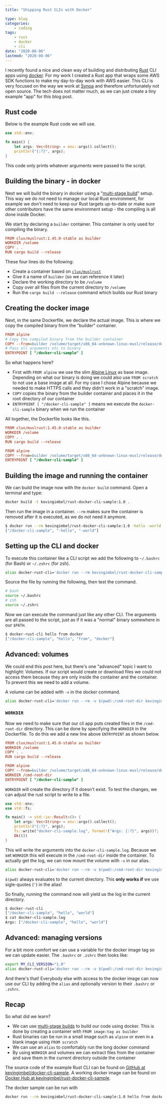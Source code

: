 ```yaml
---
title: "Shipping Rust CLIs with Docker"

type: blog
categories:
    - coding
tags:
    - rust
    - docker
    - cli
date: "2020-08-06"
lastmod: "2020-08-06"
---
```


I recently found a nice and clean way of building and distributing [Rust](https://rust-lang.orf) CLI apps using [docker](https://www.docker.com/). For my work I created a Rust app that wraps some AWS SDK functions to make my day-to-day work with AWS easier. This CLI is very focused on the way we work at [Synoa](https://synoa.de/) and therefore unfortunately not open source. The tech does not matter much, as we can just create a tiny example "app" for this blog post.

## Rust code

Below is the example Rust code we will use.

```rust
use std::env;

fn main() {
    let args: Vec<String> = env::args().collect();
    println!("{:?}", args);
}
```

This code only prints whatever arguments were passed to the script.

## Building the binary - in docker

Next we will build the binary in docker using a "[multi-stage build](https://docs.docker.com/develop/develop-images/multistage-build/#use-multi-stage-builds)" setup. This way we do not need to manage our local Rust environment, for example we don't need to keep our Rust targets up-to-date or make sure other contributors have the same environment setup - the compiling is all done inside Docker.

We start by declaring a `builder` container. This container is only used for compiling the binary.
```ini
FROM clux/muslrust:1.45.0-stable as builder
WORKDIR /volume
COPY . .
RUN cargo build --release
```

These four lines do the following:

- Create a container based on [`clux/muslrust`](https://github.com/clux/muslrust)
- Give it a name of `builder` (so we can reference it later)
- Declare the working directory to be `/volume` 
- Copy over all files from the current directory to `/volume`
- Run the `cargo build --release` command which builds our Rust binary

## Creating the docker image

Next, in the same Dockerfile, we declare the actual image. This is where we copy the compiled binary from the "builder" container.

```ini
FROM alpine
# Copy the compiled binary from the builder container
COPY --from=builder /volume/target/x86_64-unknown-linux-musl/release/docker-cli-sample .
# Pass all arguments etc to binary
ENTRYPOINT [ "/docker-cli-sample" ]
```

So what happens here?
- First with `FROM alpine` we use the slim [Alpine Linux](https://alpinelinux.org/) as base image. Depending on what our binary is doing we could also use `FROM scratch` to not use a base image at all. For my case I chose Alpine because we needed to make HTTPS calls and they didn't work in a "scratch" image.
- `COPY` copies the binary from the builder container and places it in the root directory of our container
- `ENTRYPOINT [ "/docker-cli-sample" ]` means we execute the `docker-cli-sample` binary when we run the container

All together, the Dockerfile looks like this.

```ini
FROM clux/muslrust:1.45.0-stable as builder
WORKDIR /volume
COPY . .
RUN cargo build --release

FROM alpine
COPY --from=builder /volume/target/x86_64-unknown-linux-musl/release/docker-cli-sample .
ENTRYPOINT [ "/docker-cli-sample" ]
```

## Building the image and running the container

We can build the image now with the `docker build` command. Open a terminal and type:

```bash
docker build -t kevingimbel/rust-docker-cli-sample:1.0 .  
```

Then run the image in a container. `--rm` makes sure the container is removed after it is executed, as we do not need it anymore.

```bash
$ docker run --rm kevingimbel/rust-docker-cli-sample:1.0 -hello -world
["/docker-cli-sample", "-hello", "-world"]
```

## Setting up the CLI and docker

To execute this container like a CLI script we add the following to `~/.bashrc` (for Bash) or `~/.zshrc` (for zsh).

```bash
alias docker-rust-cli='docker run --rm kevingimbel/rust-docker-cli-sample:1.0'
```
Source the file by running the following, then test the command.

```bash
# bash
source ~/.bashrc
# zsh
source ~/.zshrc
```

Now we can execute the command just like any other CLI. The arguments are all passed to the script, just as if it was a "normal" binary somewhere in our `$PATH`.

```bash
$ docker-rust-cli hello from docker
["/docker-cli-sample", "hello", "from", "docker"]
```

## Advanced: volumes

We could end this post here, but there's one "advanced" topic I want to highlight: Volumes. If our script would create or download files we could not access them because they are only inside the container and the container. To prevent this we need to add a volume.

A volume can be added with `-v` in the docker command.

```bash
alias docker-rust-cli='docker run --rm -v $(pwd):/cmd-root-dir kevingimbel/rust-docker-cli-sample:1.0'
```

### `WORKDIR`

Now we need to make sure that our cli app puts created files in the `/cmd-root-dir` directory. This can be done by specifying the `WORKDIR` in the Dockerfile. To do this we add a new line above `ENTRYPOINT` as shown below.

```ini
FROM clux/muslrust:1.45.0-stable as builder
WORKDIR /volume
COPY . .
RUN cargo build --release

FROM alpine
COPY --from=builder /volume/target/x86_64-unknown-linux-musl/release/docker-cli-sample .
WORKDIR /cmd-root-dir
ENTRYPOINT [ "/docker-cli-sample" ]
```

`WORKDIR` will create the directory if it doesn't exist. To test the changes, we can adjust the rust script to write to a file.

```rust
use std::env;
use std::fs;

fn main() -> std::io::Result<()> {
    let args: Vec<String> = env::args().collect();
    println!("{:?}", args);
    fs::write("docker-cli-sample.log", format!("Args: {:?}", args))?;
    Ok(())
}
```

This will write the arguments into the `docker-cli-sample.log`. Because we set `WORKDIR` this will execute in the `/cmd-root-dir` inside the container. To actually get the log, we can now mount the volume with `-v` in our alias.

```bash
alias docker-rust-cli='docker run --rm -v $(pwd):/cmd-root-dir kevingimbel/rust-docker-cli-sample:1.0'
```

`$(pwd)` always evaluates to the current directory. This **only works if** we use sigle-quotes (`'`) in the alias!

So finally, running the command now will yield us the log in the current directory.

```bash
$ docker-rust-cli
["/docker-cli-sample", "hello", "world"]
$ cat docker-cli-sample.log
Args: ["/docker-cli-sample", "hello", "world"]
```

## Advanced: managing versions

For a bit more comfort we can use a variable for the docker image tag so we can update easier. The `.bashrc` or `.zshrc` then looks like:

```bash
export MY_CLI_VERSION="1.0"
alias docker-rust-cli='docker run --rm -v $(pwd):/cmd-root-dir kevingimbel/rust-docker-cli-sample:$MY_CLI_VERSION'
```

And there's that! Everybody else with access to the docker image can now use our CLI by adding the `alias` and optionally version to their `.bashrc` or `.zshrc`.

## Recap

So what did we learn?

- We can use [multi-stage builds](https://docs.docker.com/develop/develop-images/multistage-build/#use-multi-stage-builds "Docker Documentation about multi-stage builds") to build our code using docker. This is done by creating a container with `FROM image:tag as builder`
- Rust binaries can be run in a small image such as `alpine` or even in a blank image using `FROM scratch`
- We can use an `alias` to comfortably run the long docker command
- By using `WORKDIR` and volumes we can extract files from the container and save them in the current directory outside the container

The source code of the example Rust CLI can be found on [GitHub at kevingimbel/docker-cli-sample](https://github.com/kevingimbel/docker-cli-sample). A working docker image can be found on [Docker Hub at kevingimbel/rust-docker-cli-sample](https://hub.docker.com/r/kevingimbel/rust-docker-cli-sample). 

The docker sample can be run with 

```bash
docker run --rm kevingimbel/rust-docker-cli-sample:1.0 hello from docker
```
